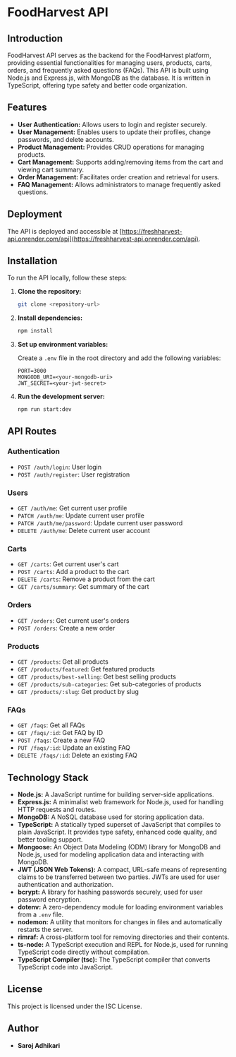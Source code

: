 # FoodHarvest API

## Introduction

FoodHarvest API serves as the backend for the FoodHarvest platform, providing essential functionalities for managing users, products, carts, orders, and frequently asked questions (FAQs). This API is built using Node.js and Express.js, with MongoDB as the database. It is written in TypeScript, offering type safety and better code organization.

## Features

- **User Authentication:** Allows users to login and register securely.
- **User Management:** Enables users to update their profiles, change passwords, and delete accounts.
- **Product Management:** Provides CRUD operations for managing products.
- **Cart Management:** Supports adding/removing items from the cart and viewing cart summary.
- **Order Management:** Facilitates order creation and retrieval for users.
- **FAQ Management:** Allows administrators to manage frequently asked questions.

## Deployment

The API is deployed and accessible at [https://freshharvest-api.onrender.com/api](https://freshharvest-api.onrender.com/api).

## Installation

To run the API locally, follow these steps:

1. **Clone the repository:**

   ```bash
   git clone <repository-url>
   ```

2. **Install dependencies:**

   ```bash
   npm install
   ```

3. **Set up environment variables:**

   Create a `.env` file in the root directory and add the following variables:

   ```
   PORT=3000
   MONGODB_URI=<your-mongodb-uri>
   JWT_SECRET=<your-jwt-secret>
   ```

4. **Run the development server:**

   ```bash
   npm run start:dev
   ```

## API Routes

### Authentication

- `POST /auth/login`: User login
- `POST /auth/register`: User registration

### Users

- `GET /auth/me`: Get current user profile
- `PATCH /auth/me`: Update current user profile
- `PATCH /auth/me/password`: Update current user password
- `DELETE /auth/me`: Delete current user account

### Carts

- `GET /carts`: Get current user's cart
- `POST /carts`: Add a product to the cart
- `DELETE /carts`: Remove a product from the cart
- `GET /carts/summary`: Get summary of the cart

### Orders

- `GET /orders`: Get current user's orders
- `POST /orders`: Create a new order

### Products

- `GET /products`: Get all products
- `GET /products/featured`: Get featured products
- `GET /products/best-selling`: Get best selling products
- `GET /products/sub-categories`: Get sub-categories of products
- `GET /products/:slug`: Get product by slug

### FAQs

- `GET /faqs`: Get all FAQs
- `GET /faqs/:id`: Get FAQ by ID
- `POST /faqs`: Create a new FAQ
- `PUT /faqs/:id`: Update an existing FAQ
- `DELETE /faqs/:id`: Delete an existing FAQ

## Technology Stack

- **Node.js:** A JavaScript runtime for building server-side applications.
- **Express.js:** A minimalist web framework for Node.js, used for handling HTTP requests and routes.
- **MongoDB:** A NoSQL database used for storing application data.
- **TypeScript:** A statically typed superset of JavaScript that compiles to plain JavaScript. It provides type safety, enhanced code quality, and better tooling support.
- **Mongoose:** An Object Data Modeling (ODM) library for MongoDB and Node.js, used for modeling application data and interacting with MongoDB.
- **JWT (JSON Web Tokens):** A compact, URL-safe means of representing claims to be transferred between two parties. JWTs are used for user authentication and authorization.
- **bcrypt:** A library for hashing passwords securely, used for user password encryption.
- **dotenv:** A zero-dependency module for loading environment variables from a `.env` file.
- **nodemon:** A utility that monitors for changes in files and automatically restarts the server.
- **rimraf:** A cross-platform tool for removing directories and their contents.
- **ts-node:** A TypeScript execution and REPL for Node.js, used for running TypeScript code directly without compilation.
- **TypeScript Compiler (tsc):** The TypeScript compiler that converts TypeScript code into JavaScript.

## License

This project is licensed under the ISC License.

## Author

- **Saroj Adhikari**
